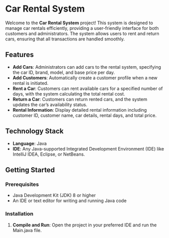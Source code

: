 # Car Rental System

Welcome to the **Car Rental System** project! This system is designed to manage car rentals efficiently, providing a user-friendly interface for both customers and administrators. The system allows users to rent and return cars, ensuring that all transactions are handled smoothly.

## **Features**

- **Add Cars**: Administrators can add cars to the rental system, specifying the car ID, brand, model, and base price per day.
- **Add Customers**: Automatically create a customer profile when a new rental is initiated.
- **Rent a Car**: Customers can rent available cars for a specified number of days, with the system calculating the total rental cost.
- **Return a Car**: Customers can return rented cars, and the system updates the car’s availability status.
- **Rental Information**: Display detailed rental information including customer ID, customer name, car details, rental days, and total price.

## **Technology Stack**

- **Language**: Java
- **IDE**: Any Java-supported Integrated Development Environment (IDE) like IntelliJ IDEA, Eclipse, or NetBeans.

## **Getting Started**

### **Prerequisites**

- Java Development Kit (JDK) 8 or higher
- An IDE or text editor for writing and running Java code

### **Installation**


1. **Compile and Run**:
   Open the project in your preferred IDE and run the Main.java file.
